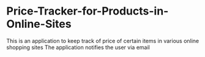 # Price-Tracker-for-Products-in-Online-Sites
This is an application to keep track of price of certain items in various online shopping sites
The application notifies the user via email